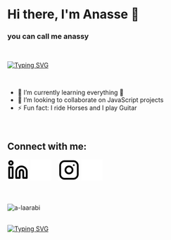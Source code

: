 # Hi there, I'm Anasse 👋
### you can call me anassy

<br />

[![Typing SVG](https://readme-typing-svg.herokuapp.com?size=35&duration=4500&color=975BF7&center=true&vCenter=true&width=1000&lines=Welcome+to+my+profile!%F0%9F%A4%97)](https://git.io/typing-svg)

<br />

- 🌱 I’m currently learning everything 🤣
- 👯 I’m looking to collaborate on JavaScript projects
- ⚡ Fun fact: I ride Horses and I play Guitar 
<br />

## Connect with me:

[![website](./img/linkedin-light.svg)](https://www.linkedin.com/in/anasse-laarabi-96518616b/#gh-light-mode-only)
[![website](./img/linkedin-dark.svg)](https://www.linkedin.com/in/anasse-laarabi-96518616b/#gh-dark-mode-only)
&nbsp;&nbsp;
[![website](./img/instagram-light.svg)](https://www.instagram.com/anas_laarabi/#gh-light-mode-only)
[![website](./img/instagram-dark.svg)](https://www.instagram.com/anas_laarabi/#gh-dark-mode-only)

<br />
<br />

<img align="center" src="https://github-readme-stats.vercel.app/api?username=a-laarabi&amp;show_icons=true&amp;title_color=fff&amp;icon_color=79ff97&amp;text_color=9f9f9f&amp;bg_color=003559&amp;count_private=true" alt="a-laarabi" />

<br />
<br />

[![Typing SVG](https://readme-typing-svg.herokuapp.com?size=35&duration=4500&color=975BF7&center=true&vCenter=true&width=1000&lines=Nice+to+meet+you!%F0%9F%98%84)](https://git.io/typing-svg)
